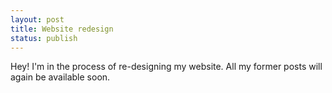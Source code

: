```yaml
---
layout: post
title: Website redesign
status: publish
---
```


Hey! I'm in the process of re-designing my website. All my former posts will again be available soon.
